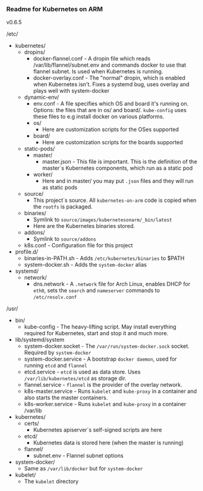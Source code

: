 ### Readme for Kubernetes on ARM

v0.6.5

/etc/
 - kubernetes/
   - dropins/
     - docker-flannel.conf - A dropin file which reads /var/lib/flannel/subnet.env and commands docker to use that flannel subnet. Is used when Kubernetes is running.
     - docker-overlay.conf - The "normal" dropin, which is enabled when Kubernetes isn't. Fixes a systemd bug, uses overlay and plays well with system-docker
   - dynamic-env/
     - env.conf - A file specifies which OS and board it's running on. Options: the files that are in os/ and board/. `kube-config` uses these files to e.g install docker on various platforms.
     - os/
       - Here are customization scripts for the OSes supported
     - board/
       - Here are customization scripts for the boards supported
   - static-pods/
     - master/
       - master.json - This file is important. This is the definition of the master´s Kubernetes components, which run as a static pod
     - worker/
       - Here and in master/ you may put `.json` files and they will run as static pods
   - source/
     - This project´s source. All `kubernetes-on-arm` code is copied when the `rootfs` is packaged.
   - binaries/
     - Symlink to `source/images/kubernetesonarm/_bin/latest`
     - Here are the Kubernetes binaries stored.
   - addons/
     - Symlink to `source/addons`
   - k8s.conf - Configuration file for this project
 - profile.d/
   - binaries-in-PATH.sh - Adds `/etc/kubernetes/binaries` to $PATH
   - system-docker.sh - Adds the `system-docker` alias
 - systemd/
   - network/
     - dns.network - A `.network` file for Arch Linux, enables DHCP for `eth0`, sets the `search` and `nameserver` commands to `/etc/resolv.conf`


/usr/
 - bin/
   - kube-config - The heavy-lifting script. May install everything required for Kubernetes, start and stop it and much more.
 - lib/systemd/system
   - system-docker.socket - The `/var/run/system-docker.sock` socket. Required by `system-docker`
   - system-docker.service - A bootstrap `docker daemon`, used for running `etcd` and `flannel`
   - etcd.service - `etcd` is used as data store. Uses `/var/lib/kubernetes/etcd` as storage dir.
   - flannel.service - `flannel` is the provider of the overlay network.
   - k8s-master.service - Runs `kubelet` and `kube-proxy` in a container and also starts the master containers.
   - k8s-worker.service - Runs `kubelet` and `kube-proxy` in a container
/var/lib
 - kubernetes/
   - certs/
     - Kubernetes apiserver´s self-signed scripts are here
   - etcd/
     - Kubernetes data is stored here (when the master is running)
   - flannel/
     - subnet.env - Flannel subnet options
 - system-docker/
   - Same as `/var/lib/docker` but for `system-docker`
 - kubelet/
   - The `kubelet` directory
